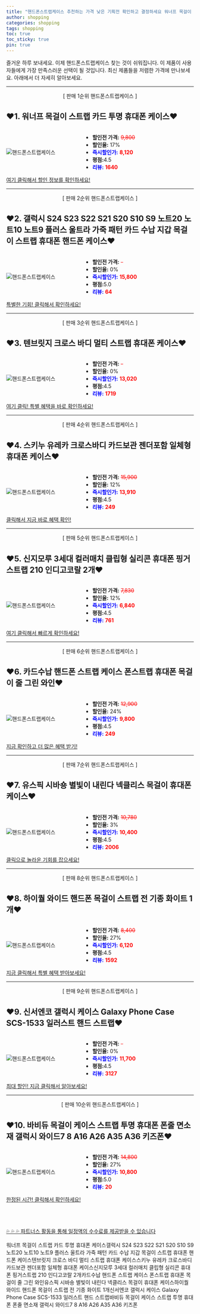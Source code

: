 ```yaml
---
title: "핸드폰스트랩케이스 추천하는 가격 낮은 기획전 확인하고 결정하세요 워너프 목걸이 스트랩 카드 투명"
author: shopping
categories: shopping
tags: shopping
toc: true
toc_sticky: true
pin: true
---
```

즐거운 하루 보내세요. 이제 핸드폰스트랩케이스 찾는 것이 쉬워집니다. 이 제품이 사용자들에게 가장 만족스러운 선택이 될 것입니다. 최신 제품들을 저렴한 가격에 만나보세요. 아래에서 더 자세히 알아보세요.

---
<p class="toplist" style="margin: 0 auto; display: block; width: fit-content;">[ 판매 1순위 핸드폰스트랩케이스 ]</p>

<h2><strong>❤️1. 워너프 목걸이 스트랩 카드 투명 휴대폰 케이스❤️</strong></h2>

<div style="display: flex; align-items: center;">
    <div style="flex: 0.4;">
        <img src="https://thumbnail10.coupangcdn.com/thumbnails/remote/230x230ex/image/rs_quotation_api/4fflwupq/d503fc4e816d45a2b286c848a440c6c5.jpg" alt="핸드폰스트랩케이스" style="max-width: 100%;">
    </div>
    <div style="flex: 0.6; margin-left: 10px;">
        <ul>
            <li><strong>할인전 가격:</strong> <del style="color: red;">9,800</del></li>
            <li><strong>할인율:</strong> 17%</li>
            <li><span style='color:blue'><strong>즉시할인가:</strong></span> <span style='color:red'><strong>8,120</strong></span></li>
            <li><strong>평점:</strong>4.5</li>
            <li><span style='color:blue'><strong>리뷰:</strong></span> <span style='color:red'><strong>1640</strong></span></li>
        </ul>
    </div>
</div>
<div class="center">
    <a href="https://William4Davisa.github.io?lptag=AF9450613&subid=githubio&pageKey=6654008654&traceid=V0-153&itemId=15255830437&vendorItemId=82476487220" class="myButton">
        여기 클릭해서 할인 정보를 확인하세요!
    </a>
</div>


---
<p class="toplist" style="margin: 0 auto; display: block; width: fit-content;">[ 판매 2순위 핸드폰스트랩케이스 ]</p>

<h2><strong>❤️2. 갤럭시 S24 S23 S22 S21 S20 S10 S9 노트20 노트10 노트9 플러스 울트라 가죽 패턴 카드 수납 지갑 목걸이 스트랩 휴대폰 핸드폰 케이스❤️</strong></h2>

<div style="display: flex; align-items: center;">
    <div style="flex: 0.4;">
        <img src="https://thumbnail6.coupangcdn.com/thumbnails/remote/230x230ex/image/vendor_inventory/4962/edd679bb98c849ddd5d8c675f5f05b13bde5ecf065aad2988c605239eab3.jpg" alt="핸드폰스트랩케이스" style="max-width: 100%;">
    </div>
    <div style="flex: 0.6; margin-left: 10px;">
        <ul>
            <li><strong>할인전 가격:</strong> <del style="color: red;">-</del></li>
            <li><strong>할인율:</strong> 0%</li>
            <li><span style='color:blue'><strong>즉시할인가:</strong></span> <span style='color:red'><strong>15,800</strong></span></li>
            <li><strong>평점:</strong>5.0</li>
            <li><span style='color:blue'><strong>리뷰:</strong></span> <span style='color:red'><strong>64</strong></span></li>
        </ul>
    </div>
</div>
<div class="center">
    <a href="https://William4Davisa.github.io?lptag=AF9450613&subid=githubio&pageKey=7411288696&traceid=V0-153&itemId=19203501945&vendorItemId=86320786342" class="myButton">
        특별한 기회! 클릭해서 확인하세요!
    </a>
</div>


---
<p class="toplist" style="margin: 0 auto; display: block; width: fit-content;">[ 판매 3순위 핸드폰스트랩케이스 ]</p>

<h2><strong>❤️3. 텐브릿지 크로스 바디 멀티 스트랩 휴대폰 케이스❤️</strong></h2>

<div style="display: flex; align-items: center;">
    <div style="flex: 0.4;">
        <img src="https://thumbnail8.coupangcdn.com/thumbnails/remote/230x230ex/image/retail/images/2020/06/19/16/6/f1bb1798-255a-4c72-9815-db96bcc2b2c6.jpg" alt="핸드폰스트랩케이스" style="max-width: 100%;">
    </div>
    <div style="flex: 0.6; margin-left: 10px;">
        <ul>
            <li><strong>할인전 가격:</strong> <del style="color: red;">-</del></li>
            <li><strong>할인율:</strong> 0%</li>
            <li><span style='color:blue'><strong>즉시할인가:</strong></span> <span style='color:red'><strong>13,020</strong></span></li>
            <li><strong>평점:</strong>4.5</li>
            <li><span style='color:blue'><strong>리뷰:</strong></span> <span style='color:red'><strong>1719</strong></span></li>
        </ul>
    </div>
</div>
<div class="center">
    <a href="https://William4Davisa.github.io?lptag=AF9450613&subid=githubio&pageKey=1730979600&traceid=V0-153&itemId=2946508596&vendorItemId=70935097308" class="myButton">
        여기 클릭! 특별 혜택을 바로 확인하세요!
    </a>
</div>


---
<p class="toplist" style="margin: 0 auto; display: block; width: fit-content;">[ 판매 4순위 핸드폰스트랩케이스 ]</p>

<h2><strong>❤️4. 스키누 유레카 크로스바디 카드보관 젠더포함 일체형 휴대폰 케이스❤️</strong></h2>

<div style="display: flex; align-items: center;">
    <div style="flex: 0.4;">
        <img src="https://thumbnail7.coupangcdn.com/thumbnails/remote/230x230ex/image/vendor_inventory/e717/5fe13da5dc9b8b1f1eebf3705fbf28896648db0d59ab72ea50cbf2c1596f.jpg" alt="핸드폰스트랩케이스" style="max-width: 100%;">
    </div>
    <div style="flex: 0.6; margin-left: 10px;">
        <ul>
            <li><strong>할인전 가격:</strong> <del style="color: red;">15,900</del></li>
            <li><strong>할인율:</strong> 12%</li>
            <li><span style='color:blue'><strong>즉시할인가:</strong></span> <span style='color:red'><strong>13,910</strong></span></li>
            <li><strong>평점:</strong>4.5</li>
            <li><span style='color:blue'><strong>리뷰:</strong></span> <span style='color:red'><strong>249</strong></span></li>
        </ul>
    </div>
</div>
<div class="center">
    <a href="https://William4Davisa.github.io?lptag=AF9450613&subid=githubio&pageKey=1950411201&traceid=V0-153&itemId=19585277757&vendorItemId=86692735072" class="myButton">
        클릭해서 지금 바로 혜택 확인!
    </a>
</div>


---
<p class="toplist" style="margin: 0 auto; display: block; width: fit-content;">[ 판매 5순위 핸드폰스트랩케이스 ]</p>

<h2><strong>❤️5. 신지모루 3세대 컬러매치 클립형 실리콘 휴대폰 핑거스트랩 210 인디고코랄 2개❤️</strong></h2>

<div style="display: flex; align-items: center;">
    <div style="flex: 0.4;">
        <img src="https://thumbnail6.coupangcdn.com/thumbnails/remote/230x230ex/image/retail/images/3649936928309326-ac835919-59cc-4003-8c72-ff9d65b36cb9.jpg" alt="핸드폰스트랩케이스" style="max-width: 100%;">
    </div>
    <div style="flex: 0.6; margin-left: 10px;">
        <ul>
            <li><strong>할인전 가격:</strong> <del style="color: red;">7,830</del></li>
            <li><strong>할인율:</strong> 12%</li>
            <li><span style='color:blue'><strong>즉시할인가:</strong></span> <span style='color:red'><strong>6,840</strong></span></li>
            <li><strong>평점:</strong>4.5</li>
            <li><span style='color:blue'><strong>리뷰:</strong></span> <span style='color:red'><strong>761</strong></span></li>
        </ul>
    </div>
</div>
<div class="center">
    <a href="https://William4Davisa.github.io?lptag=AF9450613&subid=githubio&pageKey=6465520531&traceid=V0-153&itemId=14091119751&vendorItemId=81338306942" class="myButton">
        여기 클릭해서 빠르게 확인하세요!
    </a>
</div>


---
<p class="toplist" style="margin: 0 auto; display: block; width: fit-content;">[ 판매 6순위 핸드폰스트랩케이스 ]</p>

<h2><strong>❤️6. 카드수납 핸드폰 스트랩 케이스 폰스트랩 휴대폰 목걸이 줄 그린 와인❤️</strong></h2>

<div style="display: flex; align-items: center;">
    <div style="flex: 0.4;">
        <img src="https://thumbnail8.coupangcdn.com/thumbnails/remote/230x230ex/image/vendor_inventory/4843/67f9751e6f7659e11ec8ed719a3372cc4111636a023f8edc18b18e2bd10e.jpg" alt="핸드폰스트랩케이스" style="max-width: 100%;">
    </div>
    <div style="flex: 0.6; margin-left: 10px;">
        <ul>
            <li><strong>할인전 가격:</strong> <del style="color: red;">12,900</del></li>
            <li><strong>할인율:</strong> 24%</li>
            <li><span style='color:blue'><strong>즉시할인가:</strong></span> <span style='color:red'><strong>9,800</strong></span></li>
            <li><strong>평점:</strong>4.5</li>
            <li><span style='color:blue'><strong>리뷰:</strong></span> <span style='color:red'><strong>249</strong></span></li>
        </ul>
    </div>
</div>
<div class="center">
    <a href="https://William4Davisa.github.io?lptag=AF9450613&subid=githubio&pageKey=6873258544&traceid=V0-153&itemId=16449053732&vendorItemId=83639596569" class="myButton">
        지금 확인하고 더 많은 혜택 받기!
    </a>
</div>


---
<p class="toplist" style="margin: 0 auto; display: block; width: fit-content;">[ 판매 7순위 핸드폰스트랩케이스 ]</p>

<h2><strong>❤️7. 유스픽 시바숑 별빛이 내린다 넥클리스 목걸이 휴대폰 케이스❤️</strong></h2>

<div style="display: flex; align-items: center;">
    <div style="flex: 0.4;">
        <img src="https://thumbnail6.coupangcdn.com/thumbnails/remote/230x230ex/image/retail/images/2020/07/23/19/5/873f4a72-ee4d-47f4-af71-430420df8777.jpg" alt="핸드폰스트랩케이스" style="max-width: 100%;">
    </div>
    <div style="flex: 0.6; margin-left: 10px;">
        <ul>
            <li><strong>할인전 가격:</strong> <del style="color: red;">10,780</del></li>
            <li><strong>할인율:</strong> 3%</li>
            <li><span style='color:blue'><strong>즉시할인가:</strong></span> <span style='color:red'><strong>10,400</strong></span></li>
            <li><strong>평점:</strong>4.5</li>
            <li><span style='color:blue'><strong>리뷰:</strong></span> <span style='color:red'><strong>2006</strong></span></li>
        </ul>
    </div>
</div>
<div class="center">
    <a href="https://William4Davisa.github.io?lptag=AF9450613&subid=githubio&pageKey=1890906040&traceid=V0-153&itemId=3212896078&vendorItemId=71200212518" class="myButton">
        클릭으로 놀라운 기회를 잡으세요!
    </a>
</div>


---
<p class="toplist" style="margin: 0 auto; display: block; width: fit-content;">[ 판매 8순위 핸드폰스트랩케이스 ]</p>

<h2><strong>❤️8. 하이퀄 와이드 핸드폰 목걸이 스트랩 전 기종 화이트 1개❤️</strong></h2>

<div style="display: flex; align-items: center;">
    <div style="flex: 0.4;">
        <img src="https://thumbnail6.coupangcdn.com/thumbnails/remote/230x230ex/image/retail/images/2725853110826329-956e8daf-82d5-49cc-a0cb-1cf1cb224727.png" alt="핸드폰스트랩케이스" style="max-width: 100%;">
    </div>
    <div style="flex: 0.6; margin-left: 10px;">
        <ul>
            <li><strong>할인전 가격:</strong> <del style="color: red;">8,400</del></li>
            <li><strong>할인율:</strong> 27%</li>
            <li><span style='color:blue'><strong>즉시할인가:</strong></span> <span style='color:red'><strong>6,120</strong></span></li>
            <li><strong>평점:</strong>4.5</li>
            <li><span style='color:blue'><strong>리뷰:</strong></span> <span style='color:red'><strong>1592</strong></span></li>
        </ul>
    </div>
</div>
<div class="center">
    <a href="https://William4Davisa.github.io?lptag=AF9450613&subid=githubio&pageKey=7196520623&traceid=V0-153&itemId=20317713553&vendorItemId=85329769200" class="myButton">
        지금 클릭해서 특별 혜택 받아보세요!
    </a>
</div>


---
<p class="toplist" style="margin: 0 auto; display: block; width: fit-content;">[ 판매 9순위 핸드폰스트랩케이스 ]</p>

<h2><strong>❤️9. 신서엔코 갤럭시 케이스 Galaxy Phone Case SCS-1533 일러스트 핸드 스트랩❤️</strong></h2>

<div style="display: flex; align-items: center;">
    <div style="flex: 0.4;">
        <img src="https://thumbnail9.coupangcdn.com/thumbnails/remote/230x230ex/image/vendor_inventory/fb23/2b023b69467eb079feec7492cd540d4c6f019d82f5fdae80843b675706cd.jpg" alt="핸드폰스트랩케이스" style="max-width: 100%;">
    </div>
    <div style="flex: 0.6; margin-left: 10px;">
        <ul>
            <li><strong>할인전 가격:</strong> <del style="color: red;">-</del></li>
            <li><strong>할인율:</strong> 0%</li>
            <li><span style='color:blue'><strong>즉시할인가:</strong></span> <span style='color:red'><strong>11,700</strong></span></li>
            <li><strong>평점:</strong>4.5</li>
            <li><span style='color:blue'><strong>리뷰:</strong></span> <span style='color:red'><strong>3127</strong></span></li>
        </ul>
    </div>
</div>
<div class="center">
    <a href="https://William4Davisa.github.io?lptag=AF9450613&subid=githubio&pageKey=6539122029&traceid=V0-153&itemId=13395225957&vendorItemId=87407122834" class="myButton">
        최대 할인! 지금 클릭해서 알아보세요!
    </a>
</div>


---
<p class="toplist" style="margin: 0 auto; display: block; width: fit-content;">[ 판매 10순위 핸드폰스트랩케이스 ]</p>

<h2><strong>❤️10. 바비듀 목걸이 케이스 스트랩 투명 휴대폰 폰줄 면소재 갤럭시 와이드7 8 A16 A26 A35 A36 키즈폰❤️</strong></h2>

<div style="display: flex; align-items: center;">
    <div style="flex: 0.4;">
        <img src="https://thumbnail10.coupangcdn.com/thumbnails/remote/230x230ex/image/vendor_inventory/9af0/a6d535b99eb11723e6e71b70a4e6bf57559539d381e960651983a87f8c96.jpg" alt="핸드폰스트랩케이스" style="max-width: 100%;">
    </div>
    <div style="flex: 0.6; margin-left: 10px;">
        <ul>
            <li><strong>할인전 가격:</strong> <del style="color: red;">14,800</del></li>
            <li><strong>할인율:</strong> 27%</li>
            <li><span style='color:blue'><strong>즉시할인가:</strong></span> <span style='color:red'><strong>10,800</strong></span></li>
            <li><strong>평점:</strong>5.0</li>
            <li><span style='color:blue'><strong>리뷰:</strong></span> <span style='color:red'><strong>20</strong></span></li>
        </ul>
    </div>
</div>
<div class="center">
    <a href="https://William4Davisa.github.io?lptag=AF9450613&subid=githubio&pageKey=8209055230&traceid=V0-153&itemId=23557067275&vendorItemId=90701385538" class="myButton">
        한정된 시간! 클릭해서 확인하세요!
    </a>
</div>

<br><br><br>[💦 💦 💦 파트너스 활동을 통해 일정액의 수수료를 제공받을 수 있습니다](https://link.coupang.com/a/bcpT2c)<br><br>워너프 목걸이 스트랩 카드 투명 휴대폰 케이스갤럭시 S24 S23 S22 S21 S20 S10 S9 노트20 노트10 노트9 플러스 울트라 가죽 패턴 카드 수납 지갑 목걸이 스트랩 휴대폰 핸드폰 케이스텐브릿지 크로스 바디 멀티 스트랩 휴대폰 케이스스키누 유레카 크로스바디 카드보관 젠더포함 일체형 휴대폰 케이스신지모루 3세대 컬러매치 클립형 실리콘 휴대폰 핑거스트랩 210 인디고코랄 2개카드수납 핸드폰 스트랩 케이스 폰스트랩 휴대폰 목걸이 줄 그린 와인유스픽 시바숑 별빛이 내린다 넥클리스 목걸이 휴대폰 케이스하이퀄 와이드 핸드폰 목걸이 스트랩 전 기종 화이트 1개신서엔코 갤럭시 케이스 Galaxy Phone Case SCS-1533 일러스트 핸드 스트랩바비듀 목걸이 케이스 스트랩 투명 휴대폰 폰줄 면소재 갤럭시 와이드7 8 A16 A26 A35 A36 키즈폰
